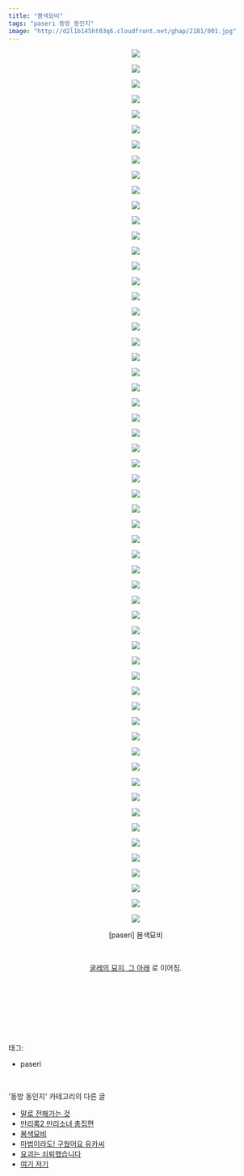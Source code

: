 ```yaml
---
title: "봄색묘비"
tags: "paseri 동방_동인지"
image: "http://d2l1b145ht03q6.cloudfront.net/ghap/2181/001.jpg"
---
```

<div class="article">
<p style="text-align: center; clear: none; float: none;"><img src="{{ site.imgserver1 }}/ghap/2181/001.jpg"/></p>
<p style="text-align: center; clear: none; float: none;"><img src="{{ site.imgserver1 }}/ghap/2181/002.jpg"/></p>
<p style="text-align: center; clear: none; float: none;"><img src="{{ site.imgserver1 }}/ghap/2181/003.jpg"/></p>
<p style="text-align: center; clear: none; float: none;"><img src="{{ site.imgserver1 }}/ghap/2181/004.jpg"/></p>
<p style="text-align: center; clear: none; float: none;"><img src="{{ site.imgserver1 }}/ghap/2181/005.jpg"/></p>
<p style="text-align: center; clear: none; float: none;"><img src="{{ site.imgserver1 }}/ghap/2181/006.jpg"/></p>
<p style="text-align: center; clear: none; float: none;"><img src="{{ site.imgserver1 }}/ghap/2181/007.jpg"/></p>
<p style="text-align: center; clear: none; float: none;"><img src="{{ site.imgserver1 }}/ghap/2181/008.jpg"/></p>
<p style="text-align: center; clear: none; float: none;"><img src="{{ site.imgserver1 }}/ghap/2181/009.jpg"/></p>
<p style="text-align: center; clear: none; float: none;"><img src="{{ site.imgserver1 }}/ghap/2181/010.jpg"/></p>
<p style="text-align: center; clear: none; float: none;"><img src="{{ site.imgserver1 }}/ghap/2181/011.jpg"/></p>
<p style="text-align: center; clear: none; float: none;"><img src="{{ site.imgserver1 }}/ghap/2181/012.jpg"/></p>
<p style="text-align: center; clear: none; float: none;"><img src="{{ site.imgserver1 }}/ghap/2181/013.jpg"/></p>
<p style="text-align: center; clear: none; float: none;"><img src="{{ site.imgserver1 }}/ghap/2181/014.jpg"/></p>
<p style="text-align: center; clear: none; float: none;"><img src="{{ site.imgserver1 }}/ghap/2181/015.jpg"/></p>
<p style="text-align: center; clear: none; float: none;"><img src="{{ site.imgserver1 }}/ghap/2181/016.jpg"/></p>
<p style="text-align: center; clear: none; float: none;"><img src="{{ site.imgserver1 }}/ghap/2181/017.jpg"/></p>
<p style="text-align: center; clear: none; float: none;"><img src="{{ site.imgserver1 }}/ghap/2181/018.jpg"/></p>
<p style="text-align: center; clear: none; float: none;"><img src="{{ site.imgserver1 }}/ghap/2181/019.jpg"/></p>
<p style="text-align: center; clear: none; float: none;"><img src="{{ site.imgserver1 }}/ghap/2181/020.jpg"/></p>
<p style="text-align: center; clear: none; float: none;"><img src="{{ site.imgserver1 }}/ghap/2181/021.jpg"/></p>
<p style="text-align: center; clear: none; float: none;"><img src="{{ site.imgserver1 }}/ghap/2181/022.jpg"/></p>
<p style="text-align: center; clear: none; float: none;"><img src="{{ site.imgserver1 }}/ghap/2181/023.jpg"/></p>
<p style="text-align: center; clear: none; float: none;"><img src="{{ site.imgserver1 }}/ghap/2181/024.jpg"/></p>
<p style="text-align: center; clear: none; float: none;"><img src="{{ site.imgserver1 }}/ghap/2181/025.jpg"/></p>
<p style="text-align: center; clear: none; float: none;"><img src="{{ site.imgserver1 }}/ghap/2181/026.jpg"/></p>
<p style="text-align: center; clear: none; float: none;"><img src="{{ site.imgserver1 }}/ghap/2181/027.jpg"/></p>
<p style="text-align: center; clear: none; float: none;"><img src="{{ site.imgserver1 }}/ghap/2181/028.jpg"/></p>
<p style="text-align: center; clear: none; float: none;"><img src="{{ site.imgserver1 }}/ghap/2181/029.jpg"/></p>
<p style="text-align: center; clear: none; float: none;"><img src="{{ site.imgserver1 }}/ghap/2181/030.jpg"/></p>
<p style="text-align: center; clear: none; float: none;"><img src="{{ site.imgserver1 }}/ghap/2181/031.jpg"/></p>
<p style="text-align: center; clear: none; float: none;"><img src="{{ site.imgserver1 }}/ghap/2181/032.jpg"/></p>
<p style="text-align: center; clear: none; float: none;"><img src="{{ site.imgserver1 }}/ghap/2181/033.jpg"/></p>
<p style="text-align: center; clear: none; float: none;"><img src="{{ site.imgserver1 }}/ghap/2181/034.jpg"/></p>
<p style="text-align: center; clear: none; float: none;"><img src="{{ site.imgserver1 }}/ghap/2181/035.jpg"/></p>
<p style="text-align: center; clear: none; float: none;"><img src="{{ site.imgserver1 }}/ghap/2181/036.jpg"/></p>
<p style="text-align: center; clear: none; float: none;"><img src="{{ site.imgserver1 }}/ghap/2181/037.jpg"/></p>
<p style="text-align: center; clear: none; float: none;"><img src="{{ site.imgserver1 }}/ghap/2181/038.jpg"/></p>
<p style="text-align: center; clear: none; float: none;"><img src="{{ site.imgserver1 }}/ghap/2181/039.jpg"/></p>
<p style="text-align: center; clear: none; float: none;"><img src="{{ site.imgserver1 }}/ghap/2181/040.jpg"/></p>
<p style="text-align: center; clear: none; float: none;"><img src="{{ site.imgserver1 }}/ghap/2181/041.jpg"/></p>
<p style="text-align: center; clear: none; float: none;"><img src="{{ site.imgserver1 }}/ghap/2181/042.jpg"/></p>
<p style="text-align: center; clear: none; float: none;"><img src="{{ site.imgserver1 }}/ghap/2181/043.jpg"/></p>
<p style="text-align: center; clear: none; float: none;"><img src="{{ site.imgserver1 }}/ghap/2181/044.jpg"/></p>
<p style="text-align: center; clear: none; float: none;"><img src="{{ site.imgserver1 }}/ghap/2181/045.jpg"/></p>
<p style="text-align: center; clear: none; float: none;"><img src="{{ site.imgserver1 }}/ghap/2181/046.jpg"/></p>
<p style="text-align: center; clear: none; float: none;"><img src="{{ site.imgserver1 }}/ghap/2181/047.jpg"/></p>
<p style="text-align: center; clear: none; float: none;"><img src="{{ site.imgserver1 }}/ghap/2181/048.jpg"/></p>
<p style="text-align: center; clear: none; float: none;"><img src="{{ site.imgserver1 }}/ghap/2181/049.jpg"/></p>
<p style="text-align: center; clear: none; float: none;"><img src="{{ site.imgserver1 }}/ghap/2181/050.jpg"/></p>
<p style="text-align: center; clear: none; float: none;"><img src="{{ site.imgserver1 }}/ghap/2181/051.jpg"/></p>
<p style="text-align: center; clear: none; float: none;"><img src="{{ site.imgserver1 }}/ghap/2181/052.jpg"/></p>
<p style="text-align: center; clear: none; float: none;"><img src="{{ site.imgserver1 }}/ghap/2181/053.jpg"/></p>
<p style="text-align: center; clear: none; float: none;"><img src="{{ site.imgserver1 }}/ghap/2181/054.jpg"/></p>
<p style="text-align: center; clear: none; float: none;"><img src="{{ site.imgserver1 }}/ghap/2181/055.jpg"/></p>
<p style="text-align: center; clear: none; float: none;"><img src="{{ site.imgserver1 }}/ghap/2181/056.jpg"/></p>
<p style="text-align: center; clear: none; float: none;"><img src="{{ site.imgserver1 }}/ghap/2181/057.jpg"/></p>
<p style="text-align: center; clear: none; float: none;"><img src="{{ site.imgserver1 }}/ghap/2181/058.jpg"/></p>
<p style="text-align: center; clear: none; float: none;">[paseri] 봄색묘비</p>
<p style="text-align: center; clear: none; float: none;"><br/></p>
<p style="text-align: center; clear: none; float: none;"><a href="http://ghaptouhou.tistory.com/3248" target="_blank">굴레의 묘지, 그 아래</a> 로 이어짐.</p>
<p style="text-align: center; clear: none; float: none;"><br/></p>
<p style="text-align: center; clear: none; float: none;"><br/></p>
<p><br/></p>
</div><br/>
<div class="tagTrail">
<p>태그: </p>
<ul>
<li>paseri</li>
</ul>
</div><br/>
<div class="another">
<p>'동방 동인지' 카테고리의 다른 글</p>
<ul>
<li><a href="/ghap_2185">말로 전해가는 것</a></li>
<li><a href="/ghap_2184">만리록2  만리소녀 총집편</a></li>
<li><a href="/ghap_2181">봄색묘비</a></li>
<li><a href="/ghap_2180">마법이라도! 구웠어요 유카씨</a></li>
<li><a href="/ghap_2179">요괴는 쇠퇴했습니다</a></li>
<li><a href="/ghap_2178">여기 저기</a></li>
</ul>
</div><br/>
<div class="cb_module cb_fluid">
<div class="cb_wrt cb_profile">
</div><!-- commentList close -->
</div><br/>
